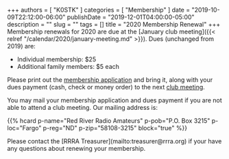 +++
authors = [ "K0STK" ]
categories = [ "Membership" ]
date = "2019-10-09T22:12:00-06:00"
publishDate = "2019-12-01T04:00:00-05:00"
description = ""
slug = ""
tags = []
title = "2020 Membership Renewal"
+++
Membership renewals for 2020 are due at the
[January club meeting]({{< relref "/calendar/2020/january-meeting.md" >}}).
Dues (unchanged from 2019) are:

* Individual membership: $25
* Additional family members: $5 each

Please print out the
[membership application](http://rrra.org/s/3iOnHKqxHlaDxxv) and bring it,
along with your dues payment (cash, check or money order) to the next
[club meeting](http://rrra.org/dates/business-meetings).

You may mail your membership application and dues payment if you are not
able to attend a club meeting. Our mailing address is:

{{% hcard p-name="Red River Radio Amateurs" p-pob="P.O. Box 3215" p-loc="Fargo" p-reg="ND" p-zip="58108-3215" block="true" %}}

<p style="clear;both"></p>
Please contact the [RRRA Treasurer](mailto:treasurer@rrra.org) if your have any
questions about renewing your membership.
<!--more-->
